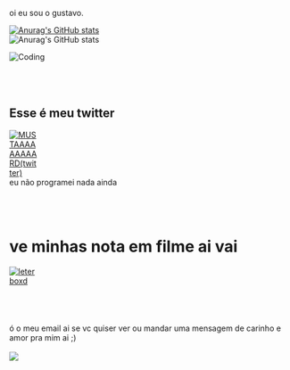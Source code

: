oi eu sou o gustavo.

[![Anurag's GitHub stats](https://github-readme-stats.vercel.app/api?username=Gostavinhu)](https://github.com/anuraghazra/github-readme-stats)
<br>
![Anurag's GitHub stats](https://github-readme-stats.vercel.app/api?username=Gostavinhu&show_icons=true&theme=radical)












 <img alt="Coding" src="https://images.steamusercontent.com/ugc/790858329433082572/7AFB90944739524B66E931AC5ED409ED84BA09B6/?imw=5000&imh=5000&ima=fit&impolicy=Letterbox&imcolor=%23000000&letterbox=false">
<br><br>
<br><br>
<h2>Esse é meu twitter</h2>
<div style="width: 51.2">
<a href="https://x.com/Gostavinhuu">
  <img src="https://media.tenor.com/7pi5Ja3WcRoAAAAe/mustard-kendrick-lamar.png" alt="MUSTAAAAAAAAARD(twitter)">
</a>
</div>
eu não programei nada ainda
<br><br>
<br><br>
<h1> ve minhas nota em filme ai vai </h1>
<div style="width: 51.2">
<a href="https://letterboxd.com/gostavinhu/">
  <img src="https://images.steamusercontent.com/ugc/10636923113798537174/A00D5523123A37A47F4651EA9C567159C890239C/?imw=512&&ima=fit&impolicy=Letterbox&imcolor=%23000000&letterbox=false" alt="leterboxd">
</a>
</div>
<br><br>
<br><br>
ó o meu email ai se vc quiser ver ou mandar uma mensagem de carinho e amor pra mim ai ;)
<br><br>
<a href="mailto:gustavogueiros2312@gmail.com">
<img src="https://img.shields.io/badge/Gmail-D14836?style=for-the-badge&logo=gmail&logoColor=white"/>
</a>
